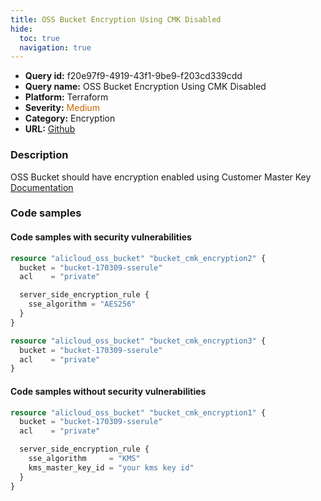 ```yaml
---
title: OSS Bucket Encryption Using CMK Disabled
hide:
  toc: true
  navigation: true
---
```


<style>
  .highlight .hll {
    background-color: #ff171742;
  }
  .md-content {
    max-width: 1100px;
    margin: 0 auto;
  }
</style>

-   **Query id:** f20e97f9-4919-43f1-9be9-f203cd339cdd
-   **Query name:** OSS Bucket Encryption Using CMK Disabled
-   **Platform:** Terraform
-   **Severity:** <span style="color:#C60">Medium</span>
-   **Category:** Encryption
-   **URL:** [Github](https://github.com/Checkmarx/kics/tree/master/assets/queries/terraform/alicloud/oss_bucket_cmk_encryption_disabled)

### Description
OSS Bucket should have encryption enabled using Customer Master Key<br>
[Documentation](https://registry.terraform.io/providers/aliyun/alicloud/latest/docs/resources/oss_bucket#server_side_encryption_rule)

### Code samples
#### Code samples with security vulnerabilities
```tf title="Postitive test num. 1 - tf file" hl_lines="5"
resource "alicloud_oss_bucket" "bucket_cmk_encryption2" {
  bucket = "bucket-170309-sserule"
  acl    = "private"

  server_side_encryption_rule {
    sse_algorithm = "AES256"
  }
}

```
```tf title="Postitive test num. 2 - tf file" hl_lines="1"
resource "alicloud_oss_bucket" "bucket_cmk_encryption3" {
  bucket = "bucket-170309-sserule"
  acl    = "private"
}

```


#### Code samples without security vulnerabilities
```tf title="Negative test num. 1 - tf file"
resource "alicloud_oss_bucket" "bucket_cmk_encryption1" {
  bucket = "bucket-170309-sserule"
  acl    = "private"

  server_side_encryption_rule {
    sse_algorithm     = "KMS"
    kms_master_key_id = "your kms key id"
  }
}

```
